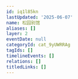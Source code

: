 ```yaml
---
id: iq1l85kn
lastUpdated: '2025-06-07'
name: 松园别馆
aliases: []
layer: 2
eventDate: null
categoryId: cat_9yUWRRAg
tagIds: []
timelineEvents: []
relations: []
titledLinks: []
---
```


